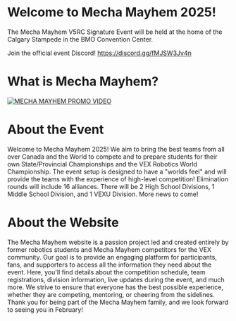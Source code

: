 # Welcome to Mecha Mayhem 2025! 

The Mecha Mayhem V5RC Signature Event will be held at the home of the Calgary Stampede in the BMO Convention Center.

Join the official event Discord! https://discord.gg/fMJSW3Jv4n

# What is Mecha Mayhem?
[![MECHA MAYHEM PROMO VIDEO](https://i.ytimg.com/vi/e-PBs0b2zsc/maxresdefault.jpg)](https://youtu.be/e-PBs0b2zsc)


# About the Event

Welcome to Mecha Mayhem 2025! We aim to bring the best teams from all over Canada and the World to compete and to prepare students for their own State/Provincial Championships and the VEX Robotics World Championship. The event setup is designed to have a "worlds feel" and will provide the teams with the experience of high-level competition! Elimination rounds will include 16 alliances. There will be 2 High School Divisions, 1 Middle School Division, and 1 VEXU Division. More news to come!

# About the Website

The Mecha Mayhem website is a passion project led and created entirely by former robotics students and Mecha Mayhem competitors for the VEX community. Our goal is to provide an engaging platform for participants, fans, and supporters to access all the information they need about the event. Here, you'll find details about the competition schedule, team registrations, division information, live updates during the event, and much more. We strive to ensure that everyone has the best possible experience, whether they are competing, mentoring, or cheering from the sidelines. Thank you for being part of the Mecha Mayhem family, and we look forward to seeing you in February!